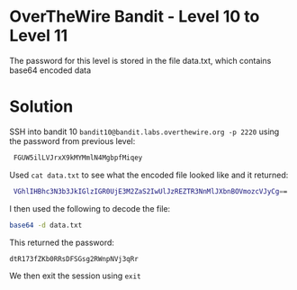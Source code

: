 # OverTheWire Bandit - Level 10 to Level 11
The password for this level is stored in the file data.txt, which contains base64 encoded data
# Solution
SSH into bandit 10 `bandit10@bandit.labs.overthewire.org -p 2220` using the password from previous level:
```bash
 FGUW5ilLVJrxX9kMYMmlN4MgbpfMiqey
```
Used `cat data.txt` to see what the encoded file looked like and it returned:
```bash
 VGhlIHBhc3N3b3JkIGlzIGR0UjE3M2ZaS2IwUlJzREZTR3NnMlJXbnBOVmozcVJyCg==
```
I then used the following to decode the file:
```bash
base64 -d data.txt 
```
This returned the password:
```bash
dtR173fZKb0RRsDFSGsg2RWnpNVj3qRr 
```
We then exit the session using `exit`
